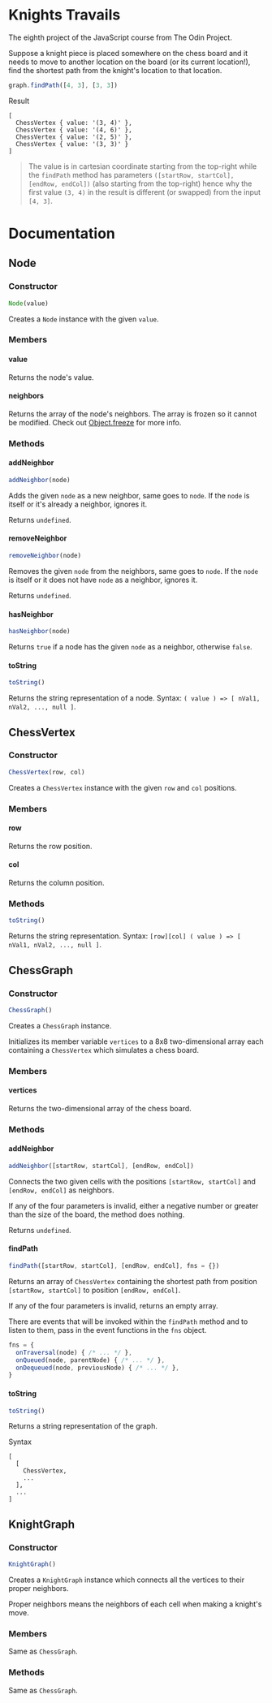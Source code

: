 # Knights Travails

The eighth project of the JavaScript course from The Odin Project.

Suppose a knight piece is placed somewhere on the chess board and it needs to move to another location on the board (or its current location!), find the shortest path from the knight's location to that location.

```js
graph.findPath([4, 3], [3, 3])
```

Result

```console
[
  ChessVertex { value: '(3, 4)' },
  ChessVertex { value: '(4, 6)' },
  ChessVertex { value: '(2, 5)' },
  ChessVertex { value: '(3, 3)' }
]
```

> The value is in cartesian coordinate starting from the top-right while the `findPath` method has parameters `([startRow, startCol], [endRow, endCol])` (also starting from the top-right) hence why the first value `(3, 4)` in the result is different (or swapped) from the input `[4, 3]`.

# Documentation

## Node

### Constructor

```js
Node(value)
```

Creates a `Node` instance with the given `value`.

### Members

#### value

Returns the node's value.

#### neighbors

Returns the array of the node's neighbors. The array is frozen so it cannot be modified. Check out [Object.freeze](https://developer.mozilla.org/en-US/docs/Web/JavaScript/Reference/Global_Objects/Object/freeze) for more info.

### Methods

#### addNeighbor

```js
addNeighbor(node)
```

Adds the given `node` as a new neighbor, same goes to `node`. If the `node` is itself or it's already a neighbor, ignores it.

Returns `undefined`.

#### removeNeighbor

```js
removeNeighbor(node)
```

Removes the given `node` from the neighbors, same goes to `node`. If the `node` is itself or it does not have `node` as a neighbor, ignores it.

Returns `undefined`.

#### hasNeighbor

```js
hasNeighbor(node)
```

Returns `true` if a node has the given `node` as a neighbor, otherwise `false`.

#### toString

```js
toString()
```

Returns the string representation of a node.
Syntax: `( value ) => [ nVal1, nVal2, ..., null ]`.

## ChessVertex

### Constructor

```js
ChessVertex(row, col)
```

Creates a `ChessVertex` instance with the given `row` and `col` positions.

### Members

#### row

Returns the row position.

#### col

Returns the column position.

### Methods

```js
toString()
```

Returns the string representation.
Syntax: `[row][col] ( value ) => [ nVal1, nVal2, ..., null ]`.

## ChessGraph

### Constructor

```js
ChessGraph()
```

Creates a `ChessGraph` instance.

Initializes its member variable `vertices` to a 8x8 two-dimensional array each containing a `ChessVertex` which simulates a chess board.

### Members

#### vertices

Returns the two-dimensional array of the chess board.

### Methods

#### addNeighbor

```js
addNeighbor([startRow, startCol], [endRow, endCol])
```

Connects the two given cells with the positions `[startRow, startCol]` and `[endRow, endCol]` as neighbors.

If any of the four parameters is invalid, either a negative number or greater than the size of the board, the method does nothing.

Returns `undefined`.

#### findPath

```js
findPath([startRow, startCol], [endRow, endCol], fns = {})
```

Returns an array of `ChessVertex` containing the shortest path from position `[startRow, startCol]` to position `[endRow, endCol]`.

If any of the four parameters is invalid, returns an empty array.

There are events that will be invoked within the `findPath` method and to listen to them, pass in the event functions in the `fns` object.

```js
fns = {
  onTraversal(node) { /* ... */ },
  onQueued(node, parentNode) { /* ... */ },
  onDequeued(node, previousNode) { /* ... */ },
}
```

#### toString

```js
toString()
```

Returns a string representation of the graph.

Syntax
```console
[
  [
    ChessVertex,
    ...
  ],
  ...
]
```

## KnightGraph

### Constructor

```js
KnightGraph()
```

Creates a `KnightGraph` instance which connects all the vertices to their proper neighbors. 

Proper neighbors means the neighbors of each cell when making a knight's move.

### Members

Same as `ChessGraph`.

### Methods

Same as `ChessGraph`.

